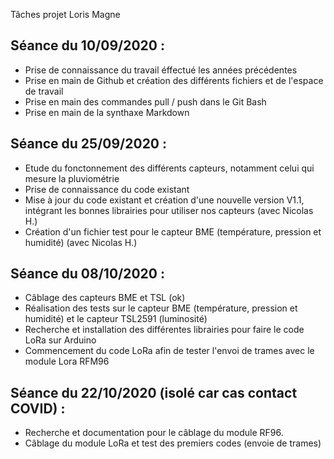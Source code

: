 Tâches projet Loris Magne

Séance du 10/09/2020 :  
- 
- Prise de connaissance du travail éffectué les années précédentes  
- Prise en main de Github et création des différents fichiers et de l'espace de travail  
- Prise en main des commandes pull / push dans le Git Bash  
- Prise en main de la synthaxe Markdown

Séance du 25/09/2020 :
- 
- Etude du fonctonnement des différents capteurs, notamment celui qui mesure la pluviométrie  
- Prise de connaissance du code existant  
- Mise à jour du code existant et création d'une nouvelle version V1.1, intégrant les bonnes librairies pour utiliser nos capteurs (avec Nicolas H.)  
- Création d'un fichier test pour le capteur BME (température, pression et humidité) (avec Nicolas H.)  

Séance du 08/10/2020 :
-
- Câblage des capteurs BME et TSL (ok)  
- Réalisation des tests sur le capteur BME (température, pression et humidité) et le capteur TSL2591 (luminosité)  
- Recherche et installation des différentes librairies pour faire le code LoRa sur Arduino  
- Commencement du code LoRa afin de tester l'envoi de trames avec le module Lora RFM96  

Séance du 22/10/2020 (isolé car cas contact COVID) :
-  
- Recherche et documentation pour le câblage du module RF96.
- Câblage du module LoRa et test des premiers codes (envoie de trames)
